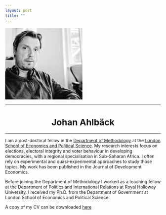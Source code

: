 ```yaml
---
layout: post
title: ""
---
```


![picture](/assets/me250.jpg)

******

<h1 style="text-align: center;">Johan Ahlb&auml;ck</h1>

******


I am a post-doctoral fellow in the [Department of Methodology](https://www.lse.ac.uk/methodology) at the [London School of Economics and Political Science](https://www.lse.ac.uk/). My research interests focus on elections, electoral integrity and voter behaviour in developing democracies, with a regional specialisation in Sub-Saharan Africa. I often rely on experimental and quasi-experimental approaches to study those topics. My work has been published in the Journal of Development Economics.

Before joining the Department of Methodology I worked as a teaching fellow at the Department of Politics and International Relations at Royal Holloway University. I received my Ph.D. from the Department of Government at London School of Economics and Political Science.

A copy of my CV can be downloaded [here](./ahlback_cv.pdf)
